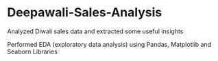 # Deepawali-Sales-Analysis


Analyzed Diwali sales data and extracted some useful insights

Performed EDA (exploratory data analysis) using Pandas, Matplotlib and Seaborn Libraries
